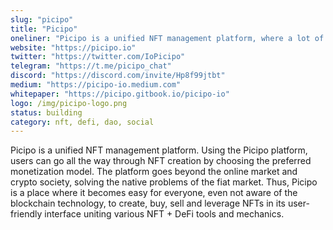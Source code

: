 ```yaml
---
slug: "picipo"
title: "Picipo"
oneliner: "Picipo is a unified NFT management platform, where a lot of attention is paid to social tools and mechanics that help to communicate within the ecosystem."
website: "https://picipo.io"
twitter: "https://twitter.com/IoPicipo"
telegram: "https://t.me/picipo_chat"
discord: "https://discord.com/invite/Hp8f99jtbt"
medium: "https://picipo-io.medium.com"
whitepaper: "https://picipo.gitbook.io/picipo-io"
logo: /img/picipo-logo.png
status: building
category: nft, defi, dao, social
---
```


Picipo is a unified NFT management platform. Using the Picipo platform, users can go all the way through NFT creation by choosing the preferred monetization model. The platform goes beyond the online market and crypto society, solving the native problems of the fiat market. Thus, Picipo is a place where it becomes easy for everyone, even not aware of the blockchain technology, to create, buy, sell and leverage NFTs in its user-friendly interface uniting various NFT + DeFi tools and mechanics.
